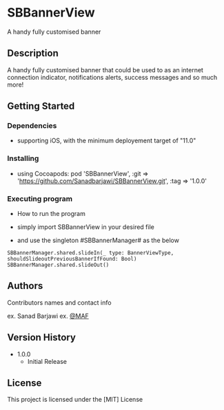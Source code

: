 # SBBannerView

A handy fully customised banner

## Description

A handy fully customised banner that could be used to as an internet connection indicator, notifications alerts, success messages and so much more!

## Getting Started

### Dependencies

* supporting iOS, with the minimum deployement target of "11.0"

### Installing
* using Cocoapods: pod 'SBBannerView', :git => 'https://github.com/Sanadbarjawi/SBBannerView.git', :tag => '1.0.0'

### Executing program

* How to run the program

* simply import SBBannerView in your desired file
* and use the singleton #SBBannerManager# as the below

```
SBBannerManager.shared.slideIn(_ type: BannerViewType, shouldSlideoutPreviousBannerIfFound: Bool)
SBBannerManager.shared.slideOut()
```

## Authors

Contributors names and contact info

ex. Sanad Barjawi
ex. [@MAF](https://www.majidalfuttaim.com/en)

## Version History

* 1.0.0
    * Initial Release

## License

This project is licensed under the [MIT] License 
